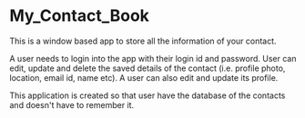 # My_Contact_Book
This is a window based app to store all the information of your contact.

A user needs to login into the app with their login id and password. User can edit, update and delete the saved details of the contact (i.e. profile photo, location, email id, name etc). A user can also edit and update its profile.

This application is created so that user have the database of the contacts and doesn't have to remember it.
